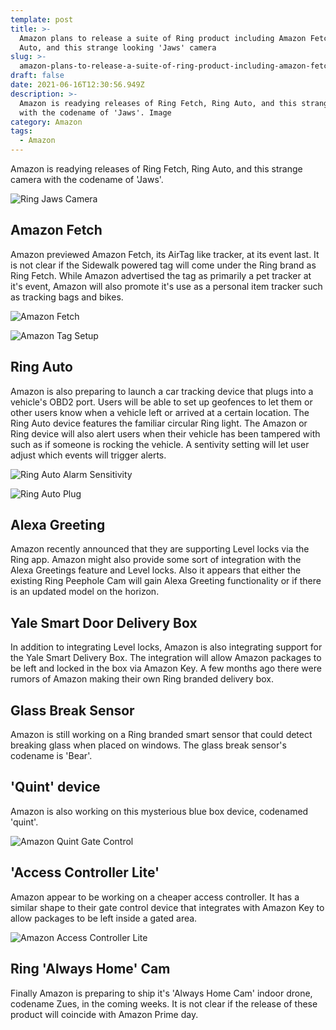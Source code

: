 ```yaml
---
template: post
title: >-
  Amazon plans to release a suite of Ring product including Amazon Fetch, Ring
  Auto, and this strange looking 'Jaws' camera
slug: >-
  amazon-plans-to-release-a-suite-of-ring-product-including-amazon-fetch-ring-auto-and-this-strange-looking-jaws-camera
draft: false
date: 2021-06-16T12:30:56.949Z
description: >-
  Amazon is readying releases of Ring Fetch, Ring Auto, and this strange camera
  with the codename of 'Jaws'. Image
category: Amazon
tags:
  - Amazon
---
```

Amazon is readying releases of Ring Fetch, Ring Auto, and this strange camera with the codename of 'Jaws'. 

![](/media/jaws_device_big_image-2x.png "Ring Jaws Camera")

## Amazon Fetch

Amazon previewed Amazon Fetch, its AirTag like tracker, at its event last. It is not clear if the Sidewalk powered tag will come under the Ring brand as Ring Fetch. While Amazon advertised the tag as primarily a pet tracker at it's event, Amazon will also promote it's use as a personal item tracker such as tracking bags and bikes.

![](/media/post_setup_tag_icon.jpg "Amazon Fetch")

![](/media/post_setup_tag_intro.jpg "Amazon Tag Setup")

## Ring Auto

Amazon is also preparing to launch a car tracking device that plugs into a vehicle's OBD2 port. Users will be able to set up geofences to let them or other users know when a vehicle left or arrived at a certain location. The Ring Auto device features the familiar circular Ring light. The Amazon or Ring device will also alert users when their vehicle has been tampered with such as if someone is rocking the vehicle. A sentivity setting will let user adjust which events will trigger alerts.

![](/media/post_setup_car_alarm_sensitivity.jpg "Ring Auto Alarm Sensitivity ")

![](/media/group_autos-2x-copy.jpg "Ring Auto Plug")

## Alexa Greeting

Amazon recently announced that they are supporting Level locks via the Ring app. Amazon might also provide some sort of integration with the Alexa Greetings feature and Level locks. Also it appears that either the existing Ring Peephole Cam will gain Alexa Greeting functionality or if there is an updated model on the horizon.

## Yale Smart Door Delivery Box

In addition to integrating Level locks, Amazon is also integrating support for the Yale Smart Delivery Box. The integration will allow Amazon packages to be left and locked in the box via Amazon Key. A few months ago there were rumors of Amazon making their own Ring branded delivery box.

## Glass Break Sensor

Amazon is still working on a Ring branded smart sensor that could detect breaking glass when placed on windows. The glass break sensor's codename is 'Bear'.

## 'Quint' device

Amazon is also working on this mysterious blue box device, codenamed 'quint'. 

![](/media/quint_device_big_image-2x-copy.jpg "Amazon Quint Gate Control")

## 'Access Controller Lite'

Amazon appear to be working on a cheaper access controller. It has a similar shape to their gate control device that integrates with Amazon Key to allow packages to be left inside a gated area.

![](/media/device_racl_large-2x-copy.jpg "Amazon Access Controller Lite")

## Ring 'Always Home' Cam

Finally Amazon is preparing to ship it's 'Always Home Cam' indoor drone, codename Zues, in the coming weeks. It is not clear if the release of these product will coincide with Amazon Prime day.

